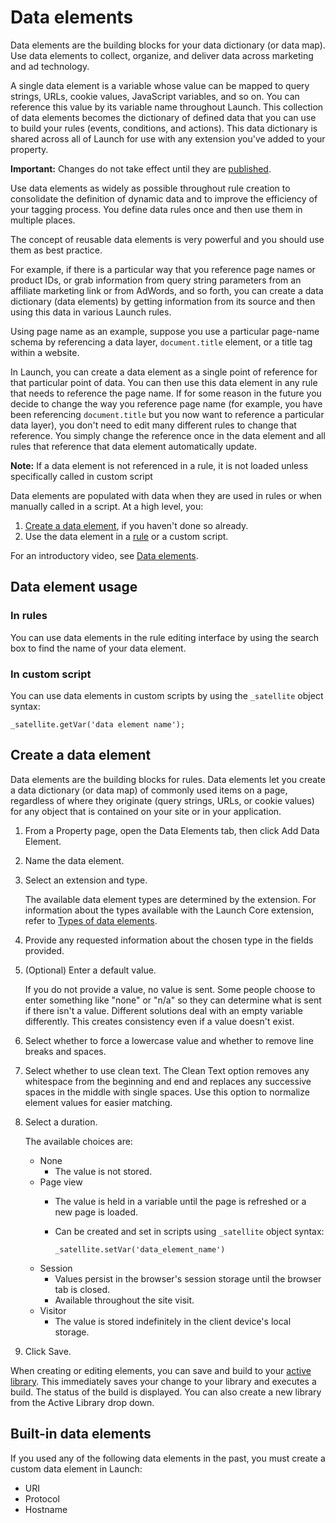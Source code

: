 # Data elements

Data elements are the building blocks for your data dictionary \(or data map\). Use data elements to collect, organize, and deliver data across marketing and ad technology.

A single data element is a variable whose value can be mapped to query strings, URLs, cookie values, JavaScript variables, and so on. You can reference this value by its variable name throughout Launch. This collection of data elements becomes the dictionary of defined data that you can use to build your rules \(events, conditions, and actions\). This data dictionary is shared across all of Launch for use with any extension you've added to your property.

**Important:** Changes do not take effect until they are [published](../publishing/).

Use data elements as widely as possible throughout rule creation to consolidate the definition of dynamic data and to improve the efficiency of your tagging process. You define data rules once and then use them in multiple places.

The concept of reusable data elements is very powerful and you should use them as best practice.

For example, if there is a particular way that you reference page names or product IDs, or grab information from query string parameters from an affiliate marketing link or from AdWords, and so forth, you can create a data dictionary \(data elements\) by getting information from its source and then using this data in various Launch rules.

Using page name as an example, suppose you use a particular page-name schema by referencing a data layer, `document.title` element, or a title tag within a website. 

In Launch, you can create a data element as a single point of reference for that particular point of data. You can then use this data element in any rule that needs to reference the page name. If for some reason in the future you decide to change the way you reference page name \(for example, you have been referencing `document.title` but you now want to reference a particular data layer\), you don't need to edit many different rules to change that reference. You simply change the reference once in the data element and all rules that reference that data element automatically update.

**Note:** If a data element is not referenced in a rule, it is not loaded unless specifically called in custom script

Data elements are populated with data when they are used in rules or when manually called in a script. At a high level, you:

1. [Create a data element](data-elements.md#create-a-data-element), if you haven't done so already.
2. Use the data element in a [rule](rules.md) or a custom script.

For an introductory video, see [Data elements](../../getting-started/videos.md).

## Data element usage

### In rules

You can use data elements in the rule editing interface by using the search box to find the name of your data element.

### In custom script

You can use data elements in custom scripts by using the `_satellite` object syntax:

`_satellite.getVar('data element name');`

## Create a data element

Data elements are the building blocks for rules. Data elements let you create a data dictionary \(or data map\) of commonly used items on a page, regardless of where they originate \(query strings, URLs, or cookie values\) for any object that is contained on your site or in your application.

1. From a Property page, open the Data Elements tab, then click Add Data Element.
2. Name the data element.
3. Select an extension and type.

   The available data element types are determined by the extension. For information about the types available with the Launch Core extension, refer to [Types of data elements](data-elements.md#types-of-data-elements).

4. Provide any requested information about the chosen type in the fields provided.
5. \(Optional\) Enter a default value.

   If you do not provide a value, no value is sent. Some people choose to enter something like "none" or "n/a" so they can determine what is sent if there isn't a value. Different solutions deal with an empty variable differently. This creates consistency even if a value doesn't exist.

6. Select whether to force a lowercase value and whether to remove line breaks and spaces.
7. Select whether to use clean text. The Clean Text option removes any whitespace from the beginning and end and replaces any successive spaces in the middle with single spaces. Use this option to normalize element values for easier matching.
8. Select a duration.

   The available choices are:

   * None
     * The value is not stored.
   * Page view
     * The value is held in a variable until the page is refreshed or a new page is loaded.
     * Can be created and set in scripts using `_satellite` object syntax:

       `_satellite.setVar('data_element_name')`
   * Session
     * Values persist in the browser's session storage until the browser tab is closed.
     * Available throughout the site visit.
   * Visitor
     * The value is stored indefinitely in the client device's local storage.

9. Click Save.

When creating or editing elements, you can save and build to your [active library](../publishing/libraries.md#active-library). This immediately saves your change to your library and executes a build. The status of the build is displayed. You can also create a new library from the Active Library drop down.

## Built-in data elements

If you used any of the following data elements in the past, you must create a custom data element in Launch:

* URI
* Protocol
* Hostname

